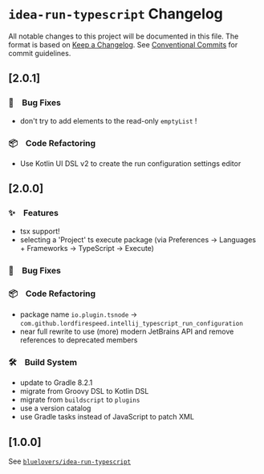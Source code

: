 <!-- Keep a Changelog guide -> https://keepachangelog.com -->
# `idea-run-typescript` Changelog

All notable changes to this project will be documented in this file.
The format is based on [Keep a Changelog](https://keepachangelog.com/en/1.0.0/).
See [Conventional Commits](https://conventionalcommits.org) for commit guidelines.

## [2.0.1]

### 🐛　Bug Fixes

* don't try to add elements to the read-only `emptyList` !


### 📦　Code Refactoring

* Use Kotlin UI DSL v2 to create the run configuration settings editor


## [2.0.0]

### ✨　Features

* tsx support!
* selecting a 'Project' ts execute package (via Preferences -> Languages + Frameworks -> TypeScript -> Execute)


### 🐛　Bug Fixes


### 📦　Code Refactoring

* package name `io.plugin.tsnode` -> `com.github.lordfirespeed.intellij_typescript_run_configuration`
* near full rewrite to use (more) modern JetBrains API and remove references to deprecated members


### 🛠　Build System

* update to Gradle 8.2.1
* migrate from Groovy DSL to Kotlin DSL
* migrate from `buildscript` to `plugins`
* use a version catalog
* use Gradle tasks instead of JavaScript to patch XML

## [1.0.0]

See [`bluelovers/idea-run-typescript`](https://github.com/bluelovers/idea-run-typescript/blob/3fc04b125b6494956ac6a7c150da935392410345/CHANGELOG.md)
